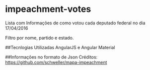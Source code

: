 # impeachment-votes
Lista com Informações de como votou cada deputado federal no dia 17/04/2016

Filtro por nome, partido e estado.

##Tecnlogias Utilizadas
AngularJS e Angular Material

##Informações no formato de Json 
Créditos: https://github.com/schweller/mapa-impeachment
